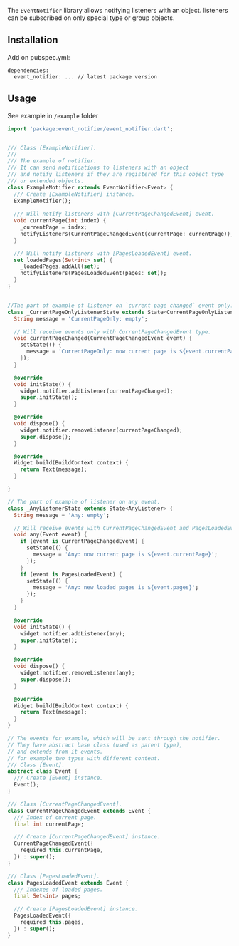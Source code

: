 <!-- 
This README describes the package. If you publish this package to pub.dev,
this README's contents appear on the landing page for your package.

For information about how to write a good package README, see the guide for
[writing package pages](https://dart.dev/guides/libraries/writing-package-pages). 

For general information about developing packages, see the Dart guide for
[creating packages](https://dart.dev/guides/libraries/create-library-packages)
and the Flutter guide for
[developing packages and plugins](https://flutter.dev/developing-packages). 
-->

The `EventNotifier` library allows notifying listeners with an object.
listeners can be subscribed on only special type or group objects.

## Installation

Add on pubspec.yml:

```
dependencies:
  event_notifier: ... // latest package version
```

## Usage

See example in `/example` folder

```dart
import 'package:event_notifier/event_notifier.dart';


/// Class [ExampleNotifier].
/// 
/// The example of notifier.
/// It can send notifications to listeners with an object
/// and notify listeners if they are registered for this object type
/// or extended objects.
class ExampleNotifier extends EventNotifier<Event> {
  /// Create [ExampleNotifier] instance.
  ExampleNotifier();
  
  /// Will notify listeners with [CurrentPageChangedEvent] event.
  void currentPage(int index) {
    _currentPage = index;
    notifyListeners(CurrentPageChangedEvent(currentPage: currentPage));
  }

  /// Will notify listeners with [PagesLoadedEvent] event.
  set loadedPages(Set<int> set) {
    _loadedPages.addAll(set);
    notifyListeners(PagesLoadedEvent(pages: set));
  }
}


//The part of example of listener on `current page changed` event only.
class _CurrentPageOnlyListenerState extends State<CurrentPageOnlyListener> {
  String message = 'CurrentPageOnly: empty';

  // Will receive events only with CurrentPageChangedEvent type.
  void currentPageChanged(CurrentPageChangedEvent event) {
    setState(() {
      message = 'CurrentPageOnly: now current page is ${event.currentPage}';
    });
  }

  @override
  void initState() {
    widget.notifier.addListener(currentPageChanged);
    super.initState();
  }

  @override
  void dispose() {
    widget.notifier.removeListener(currentPageChanged);
    super.dispose();
  }

  @override
  Widget build(BuildContext context) {
    return Text(message);
  }

}

// The part of example of listener on any event.
class _AnyListenerState extends State<AnyListener> {
  String message = 'Any: empty';

  // Will receive events with CurrentPageChangedEvent and PagesLoadedEvent type.
  void any(Event event) {
    if (event is CurrentPageChangedEvent) {
      setState(() {
        message = 'Any: now current page is ${event.currentPage}';
      });
    }
    if (event is PagesLoadedEvent) {
      setState(() {
        message = 'Any: new loaded pages is ${event.pages}';
      });
    }
  }

  @override
  void initState() {
    widget.notifier.addListener(any);
    super.initState();
  }

  @override
  void dispose() {
    widget.notifier.removeListener(any);
    super.dispose();
  }

  @override
  Widget build(BuildContext context) {
    return Text(message);
  }
}

// The events for example, which will be sent through the notifier.
// They have abstract base class (used as parent type),
// and extends from it events.
// for example two types with different content.
/// Class [Event]. 
abstract class Event {
  /// Create [Event] instance.
  Event();
}

/// Class [CurrentPageChangedEvent].
class CurrentPageChangedEvent extends Event {
  /// Index of current page.
  final int currentPage;

  /// Create [CurrentPageChangedEvent] instance.
  CurrentPageChangedEvent({
    required this.currentPage,
  }) : super();
}

/// Class [PagesLoadedEvent].
class PagesLoadedEvent extends Event {
  /// Indexes of loaded pages.
  final Set<int> pages;

  /// Create [PagesLoadedEvent] instance.
  PagesLoadedEvent({
    required this.pages,
  }) : super();
}
```
